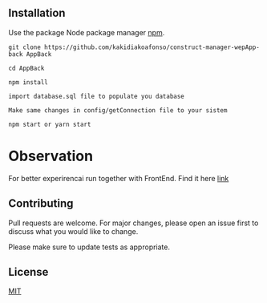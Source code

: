 
## Installation

Use the package Node package manager [npm](https://nodejs.dev/).

```
git clone https://github.com/kakidiakoafonso/construct-manager-wepApp-back AppBack
```
```
cd AppBack
```
```
npm install
```
```
import database.sql file to populate you database
```
```
Make same changes in config/getConnection file to your sistem
```
```
npm start or yarn start
```
# Observation
For better experirencai run together with FrontEnd. Find it here [link](https://github.com/kakidiakoafonso/construct-manager-wepApp-front)
## Contributing
Pull requests are welcome. For major changes, please open an issue first to discuss what you would like to change.

Please make sure to update tests as appropriate.

## License
[MIT](https://choosealicense.com/licenses/mit/)